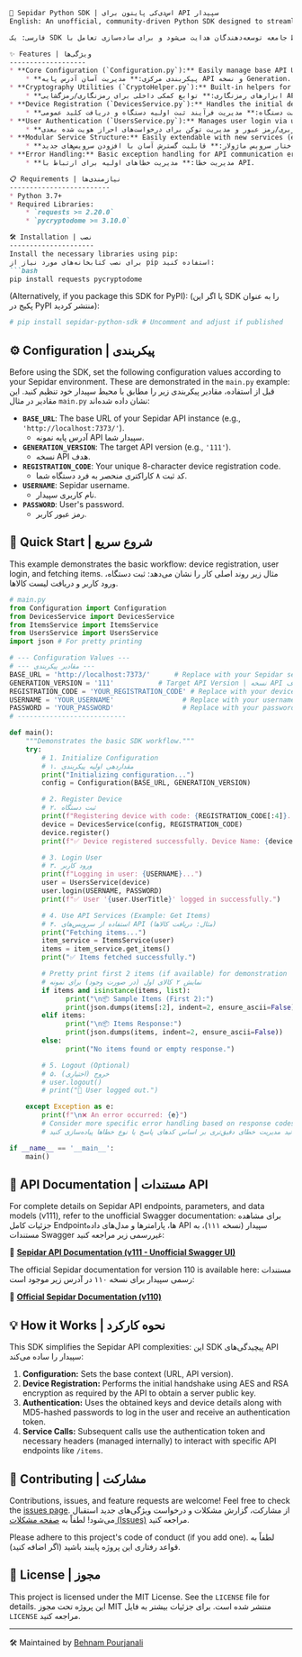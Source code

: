 ````markdown
🐍 Sepidar Python SDK | اس‌دی‌کی پایتون برای API سپیدار
English: An unofficial, community-driven Python SDK designed to streamline interactions with the Sepidar System API (targeting v111+). This library aims to provide a clean, Pythonic interface for developers integrating Sepidar's accounting and ERP functionalities into their applications.

فارسی: یک SDK غیررسمی پایتون که توسط جامعه توسعه‌دهندگان هدایت می‌شود و برای ساده‌سازی تعامل با API سپیدار سیستم (با هدف پشتیبانی از نسخه ۱۱۱ به بالا) طراحی شده است. هدف این کتابخانه ارائه یک رابط کاربری تمیز و پایتونیک برای توسعه‌دهندگانی است که می‌خواهند قابلیت‌های حسابداری و ERP سپیدار را در برنامه‌های خود ادغام کنند.

✨ Features | ویژگی‌ها
-------------------
* **Core Configuration (`Configuration.py`):** Easily manage base API URL and generation version.
    * **پیکربندی مرکزی:** مدیریت آسان آدرس پایه API و نسخه Generation.
* **Cryptography Utilities (`CryptoHelper.py`):** Built-in helpers for required AES encryption/decryption, RSA encryption, and MD5 hashing.
    * **ابزارهای رمزنگاری:** توابع کمکی داخلی برای رمزنگاری/رمزگشایی AES، رمزنگاری RSA و هش MD5 مورد نیاز API.
* **Device Registration (`DevicesService.py`):** Handles the initial device registration flow and public key retrieval.
    * **ثبت دستگاه:** مدیریت فرآیند ثبت اولیه دستگاه و دریافت کلید عمومی.
* **User Authentication (`UsersService.py`):** Manages user login via username/password and subsequent token handling for authenticated requests.
    * **احراز هویت کاربر:** مدیریت ورود کاربر با نام کاربری/رمز عبور و مدیریت توکن برای درخواست‌های احراز هویت شده بعدی.
* **Modular Service Structure:** Easily extendable with new services (e.g., `ItemsService.py` provided as a basic example).
    * **ساختار سرویس ماژولار:** قابلیت گسترش آسان با افزودن سرویس‌های جدید (مانند `ItemsService.py` که به عنوان نمونه اولیه ارائه شده است).
* **Error Handling:** Basic exception handling for API communication errors.
    * **مدیریت خطا:** مدیریت خطاهای اولیه برای ارتباط با API.

📋 Requirements | نیازمندی‌ها
-------------------------
* Python 3.7+
* Required Libraries:
    * `requests >= 2.20.0`
    * `pycryptodome >= 3.10.0`

🛠️ Installation | نصب
---------------------
Install the necessary libraries using pip:
برای نصب کتابخانه‌های مورد نیاز از pip استفاده کنید:
```bash
pip install requests pycryptodome
````

(Alternatively, if you package this SDK for PyPI):
(یا اگر این SDK را به عنوان پکیج در PyPI منتشر کردید):

```bash
# pip install sepidar-python-sdk # Uncomment and adjust if published
```

## ⚙️ Configuration | پیکربندی

Before using the SDK, set the following configuration values according to your Sepidar environment. These are demonstrated in the `main.py` example:
قبل از استفاده، مقادیر پیکربندی زیر را مطابق با محیط سپیدار خود تنظیم کنید. این مقادیر در مثال `main.py` نشان داده شده‌اند:

  * **`BASE_URL`**: The base URL of your Sepidar API instance (e.g., `'http://localhost:7373/'`).
      * آدرس پایه نمونه API سپیدار شما.
  * **`GENERATION_VERSION`**: The target API version (e.g., `'111'`).
      * نسخه API هدف.
  * **`REGISTRATION_CODE`**: Your unique 8-character device registration code.
      * کد ثبت ۸ کاراکتری منحصر به فرد دستگاه شما.
  * **`USERNAME`**: Sepidar username.
      * نام کاربری سپیدار.
  * **`PASSWORD`**: User's password.
      * رمز عبور کاربر.

## 🚀 Quick Start | شروع سریع

This example demonstrates the basic workflow: device registration, user login, and fetching items.
مثال زیر روند اصلی کار را نشان می‌دهد: ثبت دستگاه، ورود کاربر و دریافت لیست کالاها.

```python
# main.py
from Configuration import Configuration
from DevicesService import DevicesService
from ItemsService import ItemsService
from UsersService import UsersService
import json # For pretty printing

# --- Configuration Values ---
# --- مقادیر پیکربندی ---
BASE_URL = 'http://localhost:7373/'      # Replace with your Sepidar server URL | آدرس سرور سپیدار خود را وارد کنید
GENERATION_VERSION = '111'           # Target API Version | نسخه API هدف
REGISTRATION_CODE = 'YOUR_REGISTRATION_CODE' # Replace with your device code | کد ثبت دستگاه خود را وارد کنید
USERNAME = 'YOUR_USERNAME'                 # Replace with your username | نام کاربری خود را وارد کنید
PASSWORD = 'YOUR_PASSWORD'                 # Replace with your password | رمز عبور خود را وارد کنید
# ---------------------------

def main():
    """Demonstrates the basic SDK workflow."""
    try:
        # 1. Initialize Configuration
        # ۱. مقداردهی اولیه پیکربندی
        print("Initializing configuration...")
        config = Configuration(BASE_URL, GENERATION_VERSION)

        # 2. Register Device
        # ۲. ثبت دستگاه
        print(f"Registering device with code: {REGISTRATION_CODE[:4]}...") # Mask part of the code
        device = DevicesService(config, REGISTRATION_CODE)
        device.register()
        print(f"✅ Device registered successfully. Device Name: {device.DeviceName}")

        # 3. Login User
        # ۳. ورود کاربر
        print(f"Logging in user: {USERNAME}...")
        user = UsersService(device)
        user.login(USERNAME, PASSWORD)
        print(f"✅ User '{user.UserTitle}' logged in successfully.")

        # 4. Use API Services (Example: Get Items)
        # ۴. استفاده از سرویس‌های API (مثال: دریافت کالاها)
        print("Fetching items...")
        item_service = ItemsService(user)
        items = item_service.get_items()
        print("✅ Items fetched successfully.")

        # Pretty print first 2 items (if available) for demonstration
        # نمایش ۲ کالای اول (در صورت وجود) برای نمونه
        if items and isinstance(items, list):
              print("\n📦 Sample Items (First 2):")
              print(json.dumps(items[:2], indent=2, ensure_ascii=False))
        elif items:
              print("\n📦 Items Response:")
              print(json.dumps(items, indent=2, ensure_ascii=False))
        else:
              print("No items found or empty response.")

        # 5. Logout (Optional)
        # ۵. خروج (اختیاری)
        # user.logout()
        # print("🔵 User logged out.")

    except Exception as e:
        print(f"\n❌ An error occurred: {e}")
        # Consider more specific error handling based on response codes or types
        # می‌توانید مدیریت خطای دقیق‌تری بر اساس کدهای پاسخ یا نوع خطاها پیاده‌سازی کنید

if __name__ == '__main__':
    main()
```

## 📄 API Documentation | مستندات API

For complete details on Sepidar API endpoints, parameters, and data models (v111), refer to the unofficial Swagger documentation:
برای مشاهده جزئیات کامل Endpointها، پارامترها و مدل‌های داده API سپیدار (نسخه ۱۱۱)، به مستندات Swagger غیررسمی زیر مراجعه کنید:

🔗 **[Sepidar API Documentation (v111 - Unofficial Swagger UI)](https://www.google.com/search?q=https://sepidar-api-doc.pourjanali.com/)**

The official Sepidar documentation for version 110 is available here:
مستندات رسمی سپیدار برای نسخه ۱۱۰ در آدرس زیر موجود است:

🔗 **[Official Sepidar Documentation (v110)](https://www.google.com/search?q=https://github.com/SepidarSystem/Sepidar-Api-Doc)**

## 💡 How it Works | نحوه کارکرد

This SDK simplifies the Sepidar API complexities:
این SDK پیچیدگی‌های API سپیدار را ساده می‌کند:

1.  **Configuration:** Sets the base context (URL, API version).
2.  **Device Registration:** Performs the initial handshake using AES and RSA encryption as required by the API to obtain a server public key.
3.  **Authentication:** Uses the obtained keys and device details along with MD5-hashed passwords to log in the user and receive an authentication token.
4.  **Service Calls:** Subsequent calls use the authentication token and necessary headers (managed internally) to interact with specific API endpoints like `/items`.

## 🤝 Contributing | مشارکت

Contributions, issues, and feature requests are welcome\! Feel free to check the [issues page](https://www.google.com/search?q=https://github.com/pourjanali/sepidar-python-sdk/issues).
از مشارکت، گزارش مشکلات و درخواست ویژگی‌های جدید استقبال می‌شود\! لطفاً به [صفحه مشکلات (Issues)](https://www.google.com/search?q=https://github.com/pourjanali/sepidar-python-sdk/issues) مراجعه کنید.

Please adhere to this project's code of conduct (if you add one).
لطفاً به قواعد رفتاری این پروژه پایبند باشید (اگر اضافه کنید).

## 📜 License | مجوز

This project is licensed under the MIT License. See the `LICENSE` file for details.
این پروژه تحت مجوز MIT منتشر شده است. برای جزئیات بیشتر به فایل `LICENSE` مراجعه کنید.

-----

🛠 Maintained by [Behnam Pourjanali](https://www.google.com/search?q=https://github.com/pourjanali)

```
```
